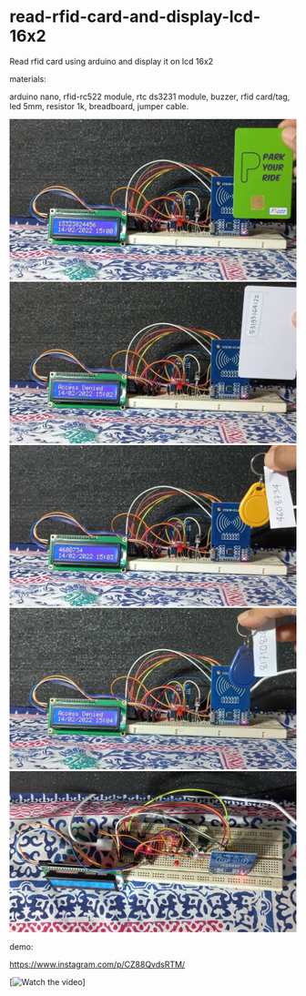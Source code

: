 # read-rfid-card-and-display-lcd-16x2
Read rfid card using arduino and display it on lcd 16x2

materials:

arduino nano, rfid-rc522 module, rtc ds3231 module, buzzer, rfid card/tag, led 5mm, resistor 1k, breadboard, jumper cable.

![alt text](https://github.com/jenizar/read-rfid-card-and-display-lcd-16x2/blob/main/Screenshot/pic1.jpg)
![alt text](https://github.com/jenizar/read-rfid-card-and-display-lcd-16x2/blob/main/Screenshot/pic2.jpg)
![alt text](https://github.com/jenizar/read-rfid-card-and-display-lcd-16x2/blob/main/Screenshot/pic3.jpg)
![alt text](https://github.com/jenizar/read-rfid-card-and-display-lcd-16x2/blob/main/Screenshot/pic4.jpg)
![alt text](https://github.com/jenizar/read-rfid-card-and-display-lcd-16x2/blob/main/Screenshot/pic5.jpg)

demo:

https://www.instagram.com/p/CZ88QvdsRTM/

[![Watch the video](https://www.instagram.com/tv/CZ88QvdsRTM/?utm_source=ig_embed&amp;utm_campaign=loadin)]
